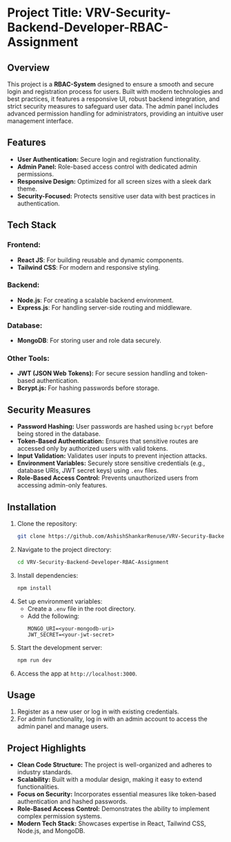 # Project Title: VRV-Security-Backend-Developer-RBAC-Assignment

## Overview
This project is a **RBAC-System** designed to ensure a smooth and secure login and registration process for users. Built with modern technologies and best practices, it features a responsive UI, robust backend integration, and strict security measures to safeguard user data. The admin panel includes advanced permission handling for administrators, providing an intuitive user management interface.

## Features
- **User Authentication:** Secure login and registration functionality.
- **Admin Panel:** Role-based access control with dedicated admin permissions.
- **Responsive Design:** Optimized for all screen sizes with a sleek dark theme.
- **Security-Focused:** Protects sensitive user data with best practices in authentication.

## Tech Stack
### Frontend:
- **React JS**: For building reusable and dynamic components.
- **Tailwind CSS**: For modern and responsive styling.

### Backend:
- **Node.js**: For creating a scalable backend environment.
- **Express.js**: For handling server-side routing and middleware.

### Database:
- **MongoDB**: For storing user and role data securely.

### Other Tools:
- **JWT (JSON Web Tokens):** For secure session handling and token-based authentication.
- **Bcrypt.js:** For hashing passwords before storage.

## Security Measures
- **Password Hashing:** User passwords are hashed using `bcrypt` before being stored in the database.
- **Token-Based Authentication:** Ensures that sensitive routes are accessed only by authorized users with valid tokens.
- **Input Validation:** Validates user inputs to prevent injection attacks.
- **Environment Variables:** Securely store sensitive credentials (e.g., database URIs, JWT secret keys) using `.env` files.
- **Role-Based Access Control:** Prevents unauthorized users from accessing admin-only features.

## Installation
1. Clone the repository:
   ```bash
   git clone https://github.com/AshishShankarRenuse/VRV-Security-Backend-Developer-RBAC-Assignment
   ```
2. Navigate to the project directory:
   ```bash
   cd VRV-Security-Backend-Developer-RBAC-Assignment
   ```
3. Install dependencies:
   ```bash
   npm install
   ```
4. Set up environment variables:
   - Create a `.env` file in the root directory.
   - Add the following:
     ```env
     MONGO_URI=<your-mongodb-uri>
     JWT_SECRET=<your-jwt-secret>
     ```
5. Start the development server:
   ```bash
   npm run dev
   ```
6. Access the app at `http://localhost:3000`.

## Usage
1. Register as a new user or log in with existing credentials.
2. For admin functionality, log in with an admin account to access the admin panel and manage users.


## Project Highlights
- **Clean Code Structure:** The project is well-organized and adheres to industry standards.
- **Scalability:** Built with a modular design, making it easy to extend functionalities.
- **Focus on Security:** Incorporates essential measures like token-based authentication and hashed passwords.
- **Role-Based Access Control:** Demonstrates the ability to implement complex permission systems.
- **Modern Tech Stack:** Showcases expertise in React, Tailwind CSS, Node.js, and MongoDB.
